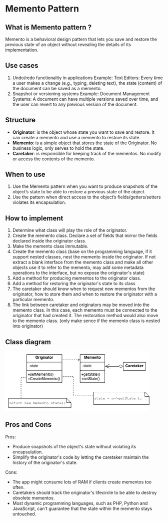 # Memento Pattern

## What is Memento pattern ?

Memento is a behavioral design pattern that lets you save and restore the previous state of an object without revealing the details of its implementation.

## Use cases

1. Undo/redo functionality in applications
   Example:
   Text Editors: Every time a user makes a change (e.g., typing, deleting text), the state (content) of the document can be saved as a memento.
2. Snapshot or versioning systems
   Example:
   Document Management Systems: A document can have multiple versions saved over time, and the user can revert to any previous version of the document.

## Structure

- **Originator**: is the object whose state you want to save and restore. It can create a memento and use a memento to restore its state.
- **Memento**: is a simple object that stores the state of the Originator. No business logic, only serves to hold the state.
- **Caretaker**: is responsible for keeping track of the mementos. No modify or access the contents of the memento.

## When to use

1. Use the Memento pattern when you want to produce snapshots of the object’s state to be able to restore a previous state of the object.
2. Use the pattern when direct access to the object’s fields/getters/setters violates its encapsulation.

## How to implement

1. Determine what class will play the role of the originator.
2. Create the memento class. Declare a set of fields that mirror the fields declared inside the originator class.
3. Make the memento class immutable.
4. Create the memento class (base on the programming language, if it support nested classes, nest the memento inside the originator. If not extract a blank interface from the memento class and make all other objects use it to refer to the memento, may add some metadata operations to the interface, but no expose the originator's state)
5. Add a method for producing mementos to the originator class.
6. Add a method for restoring the originator's state to its class
7. The caretaker should know when to request new mementos from the originator, how to store them and when to restore the originator with a particular memento.
8. The link between caretaker and originators may be moved into the memento class. In this case, each memento must be connected to the originator that had created it. The restoration method would also move to the memento class. (only make sence if the memento class is nested into originator)

## Class diagram

![alt text](image.png)

## Pros and Cons

Pros:

- Produce snapshots of the object's state without violating its encapsulation.
- Simplify the originator's code by letting the caretaker maintain the history of the originator's state.

Cons:

- The app might consume lots of RAM if clients create mementos too often.
- Caretakers should track the originator's lifecircle to be able to destroy obsolete mementos.
- Most dynamic programming languages, such as PHP, Python and JavaScript, can't guarantee that the state within the memento stays untouched.

